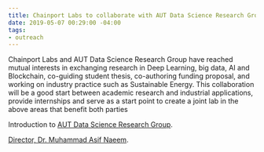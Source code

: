 ```yaml
---
title: Chainport Labs to collaborate with AUT Data Science Research Group
date: 2019-05-07 00:29:00 -04:00
tags:
- outreach
---
```


Chainport Labs and AUT Data Science Research Group have reached mutual interests in exchanging research in Deep Learning, big data, AI and Blockchain, co-guiding student thesis, co-authoring funding proposal, and working on industry practice such as Sustainable Energy. This collaboration will be a good start between academic research and industrial applications, provide internships and serve as a start point to create a joint lab in the above areas that benefit both parties

Introduction to [AUT Data Science Research Group](https://dsrg.aut.ac.nz/).

[Director, Dr. Muhammad Asif Naeem](https://iwdm.aut.ac.nz/asif/).